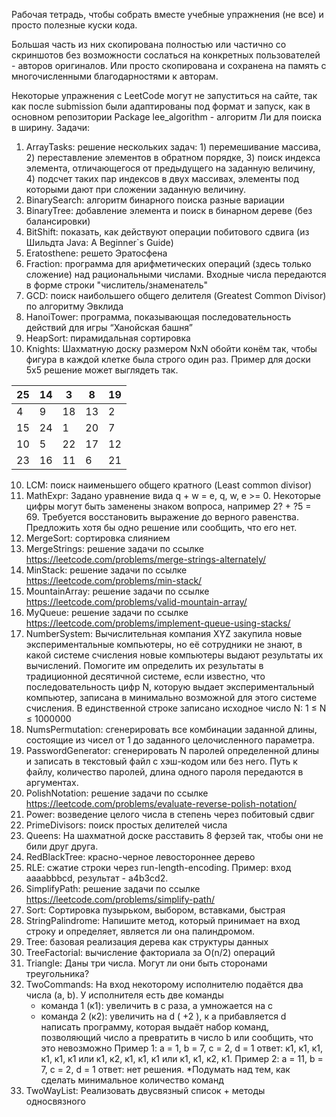 Рабочая тетрадь, чтобы собрать вместе учебные упражнения (не все) и просто полезные куски кода. 

Большая часть из них скопирована полностью или частично со скриншотов без возможности сослаться на конкретных пользователей - авторов оригиналов. Или просто скопирована и сохранена на память с многочисленными благодарностями к авторам.

Некоторые упражнения с LeetСode могут не запуститься на сайте, так как после submission были адаптированы под формат и запуск, как в основном репозитории
Package lee_algorithm - алгоритм Ли для поиска в ширину.
Задачи:
1. ArrayTasks: решение нескольких задач: 1) перемешивание массива, 2) переставление элементов в обратном порядке, 3) поиск индекса элемента, отличающегося от предыдущего на заданную величину, 4) подсчет таких пар индексов в двух массивах, элементы под которыми дают при сложении заданную величину.  
2. BinarySearch: алгоритм бинарного поиска разные вариации
3. BinaryTree: добавление элемента и поиск в бинарном дереве (без балансировки)
4. BitShift: показать, как действуют операции побитового сдвига (из Шильдта Java: A Beginner`s Guide)
4. Eratosthene: решето Эратосфена
5. Fraction: программа для арифметических операций (здесь только сложение) над рациональными числами. Входные числа передаются в форме строки "числитель/знаменатель"
6. GCD: поиск наибольшего общего делителя (Greatest Common Divisor) по алгоритму Эвклида 
7. HanoiTower: программа, показывающая последовательность действий для игры “Ханойская башня”
8. HeapSort: пирамидальная сортировка
9. Knights: Шахматную доску размером NxN обойти конём так, чтобы фигура в каждой клетке была строго один раз.
   Пример для доски 5х5 решение может выглядеть так.

| 25  | 14  | 3   | 8   | 19  |
|-----|-----|-----|-----|-----|
| 4   | 9   | 18  | 13  | 2   |
| 15  | 24  | 1   | 20  | 7   |
| 10  | 5   | 22  | 17  | 12  |
| 23  | 16  | 11  | 6   | 21  |

10. LCM: поиск наименьшего общего кратного (Least common divisor)
11. MathExpr: Задано уравнение вида q + w = e, q, w, e >= 0. Некоторые цифры могут быть заменены знаком вопроса, например 2? + ?5 = 69. Требуется восстановить выражение до верного равенства. Предложить хотя бы одно решение или сообщить, что его нет.
12. MergeSort: сортировка слиянием
13. MergeStrings: решение задачи по ссылке https://leetcode.com/problems/merge-strings-alternately/
14. MinStack: решение задачи по ссылке https://leetcode.com/problems/min-stack/
15. MountainArray: решение задачи по ссылке https://leetcode.com/problems/valid-mountain-array/
16. MyQueue: решение задачи по ссылке https://leetcode.com/problems/implement-queue-using-stacks/
17. NumberSystem: Вычислительная компания XYZ закупила новые экспериментальные компьютеры, но её сотрудники не знают, в какой системе счисления новые компьютеры выдают результаты их вычислений. Помогите им определить их результаты в традиционной десятичной системе, если известно, что последовательность цифр N, которую выдает экспериментальный компьютер, записана в минимально возможной для этого системе счисления. В единственной строке записано исходное число N: 1 ≤ N ≤ 1000000
18. NumsPermutation: сгенерировать все комбинации заданной длины, состоящие из чисел от 1 до заданного целочисленного параметра.
19. PasswordGenerator: сгенерировать N паролей определенной длины и записать в текстовый файл с хэш-кодом или без него. Путь к файлу, количество паролей, длина одного пароля передаются в аргументах.
20. PolishNotation: решение задачи по ссылке https://leetcode.com/problems/evaluate-reverse-polish-notation/
20. Power: возведение целого числа в степень через побитовый сдвиг
21. PrimeDivisors: поиск простых делителей числа
22. Queens: На шахматной доске расставить 8 ферзей так, чтобы они не били друг друга.
23. RedBlackTree: красно-черное левостороннее дерево
24. RLE: cжатие строки через run-length-encoding. Пример: вход ааааbbbcd, результат - а4b3cd2.
25. SimplifyPath: решение задачи по ссылке https://leetcode.com/problems/simplify-path/
26. Sort: Сортировка пузырьком, выбором, вставками, быстрая
27. StringPalindrome: Напишите метод, который принимает на вход строку и определяет, является ли она палиндромом.
28. Tree: базовая реализация дерева как структуры данных
29. TreeFactorial: вычисление факториала за O(n/2) операций
30. Triangle: Даны три числа. Могут ли они быть сторонами треугольника?
31. TwoCommands: На вход некоторому исполнителю подаётся два числа (a, b). У исполнителя есть две команды
    - команда 1 (к1): увеличить в с раза, а умножается на c
    - команда 2 (к2): увеличить на d ( +2 ), к a прибавляется d
      написать программу, которая выдаёт набор команд, позволяющий число a превратить в число b или сообщить, что это невозможно
      Пример 1: а = 1, b = 7, c = 2, d = 1
      ответ: к1, к1, к1, к1, к1, к1 или к1, к2, к1, к1, к1 или к1, к1, к2, к1.
      Пример 2: а = 11, b = 7, c = 2, d = 1
      ответ: нет решения.
      *Подумать над тем, как сделать минимальное количество команд
32. TwoWayList: Реализовать двусвязный список + методы односвязного

